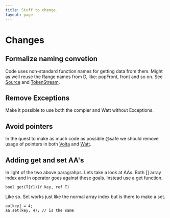 ```yaml
---
title: Stuff to change.
layout: page
---
```


Changes
===

Formalize naming convetion
---
Code uses non-standard function names for getting data from them. Might as well reuse the Range names from D, like: popFront, front and so on. See [Source] and [TokenStream].

[Source]: https://github.com/VoltLang/Volta/blob/master/src/volt/token/source.d
[TokenStream]: https://github.com/VoltLang/Volta/blob/master/src/volt/token/stream.d

Remove Exceptions
---
Make it possible to use both the compier and Watt without Exceptions.

Avoid pointers
---
In the quest to make as much code as possible @safe we should remove usage of pointers in both [Volta] and [Watt].

[Volta]: https://github.com/VoltLang/Volta/blob/master/src/volt/token/source.d
[Watt]: https://github.com/VoltLang/Volta/blob/master/src/volt/token/source.d

Adding get and set AA's
---
In light of the two above paragrahps. Lets take a look at AAs. Both [] array index and in operator goes against these goals. Instead use a get function.

```
bool get(T[Y])(Y key, ref T)
```

Like so. Set works just like the normal array index but is there to make a set.

```
aa[key] = 4;
aa.set(key, 4); // is the same
```

